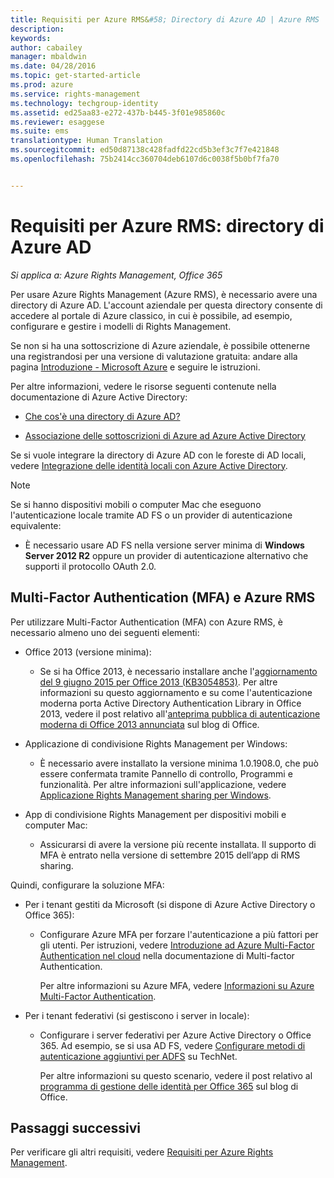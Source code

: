 ```yaml
---
title: Requisiti per Azure RMS&#58; Directory di Azure AD | Azure RMS
description: 
keywords: 
author: cabailey
manager: mbaldwin
ms.date: 04/28/2016
ms.topic: get-started-article
ms.prod: azure
ms.service: rights-management
ms.technology: techgroup-identity
ms.assetid: ed25aa83-e272-437b-b445-3f01e985860c
ms.reviewer: esaggese
ms.suite: ems
translationtype: Human Translation
ms.sourcegitcommit: ed50d87138c428fadfd22cd5b3ef3c7f7e421848
ms.openlocfilehash: 75b2414cc360704deb6107d6c0038f5b0bf7fa70


---
```


# Requisiti per Azure RMS: directory di Azure AD

*Si applica a: Azure Rights Management, Office 365*


Per usare Azure Rights Management (Azure RMS), è necessario avere una directory di Azure AD. L'account aziendale per questa directory consente di accedere al portale di Azure classico, in cui è possibile, ad esempio, configurare e gestire i modelli di Rights Management.

Se non si ha una sottoscrizione di Azure aziendale, è possibile ottenerne una registrandosi per una versione di valutazione gratuita: andare alla pagina [Introduzione - Microsoft Azure](https://account.windowsazure.com/organization) e seguire le istruzioni.

Per altre informazioni, vedere le risorse seguenti contenute nella documentazione di Azure Active Directory:

-   [Che cos'è una directory di Azure AD?](/active-directory/active-directory-whatis)

-   [Associazione delle sottoscrizioni di Azure ad Azure Active Directory](/active-directory/active-directory-how-subscriptions-associated-directory)

Se si vuole integrare la directory di Azure AD con le foreste di AD locali, vedere [Integrazione delle identità locali con Azure Active Directory](/active-directory/active-directory-aadconnect).

> [!NOTE]
> Se si hanno dispositivi mobili o computer Mac che eseguono l'autenticazione locale tramite AD FS o un provider di autenticazione equivalente:
> 
> -   È necessario usare AD FS nella versione server minima di **Windows Server 2012 R2** oppure un provider di autenticazione alternativo che supporti il protocollo OAuth 2.0.

## Multi-Factor Authentication (MFA) e Azure RMS
Per utilizzare Multi-Factor Authentication (MFA) con Azure RMS, è necessario almeno uno dei seguenti elementi:

-   Office 2013 (versione minima):

    -   Se si ha Office 2013, è necessario installare anche l'[aggiornamento del 9 giugno 2015 per Office 2013 (KB3054853)](https://support.microsoft.com/kb/3054853). Per altre informazioni su questo aggiornamento e su come l'autenticazione moderna porta Active Directory Authentication Library in Office 2013, vedere il post relativo all'[anteprima pubblica di autenticazione moderna di Office 2013 annunciata](https://blogs.office.com/2015/03/23/office-2013-modern-authentication-public-preview-announced/) sul blog di Office.

-   Applicazione di condivisione Rights Management per Windows:

    -   È necessario avere installato la versione minima 1.0.1908.0, che può essere confermata tramite Pannello di controllo, Programmi e funzionalità. Per altre informazioni sull'applicazione, vedere [Applicazione Rights Management sharing per Windows](../rms-client/sharing-app-windows.md).

-   App di condivisione Rights Management per dispositivi mobili e computer Mac:

    -   Assicurarsi di avere la versione più recente installata. Il supporto di MFA è entrato nella versione di settembre 2015 dell’app di RMS sharing.

Quindi, configurare la soluzione MFA:

-   Per i tenant gestiti da Microsoft (si dispone di Azure Active Directory o Office 365):

    -   Configurare Azure MFA per forzare l'autenticazione a più fattori per gli utenti. Per istruzioni, vedere [Introduzione ad Azure Multi-Factor Authentication nel cloud](/multi-factor-authentication/multi-factor-authentication-get-started-cloud) nella documentazione di Multi-factor Authentication.

        Per altre informazioni su Azure MFA, vedere [Informazioni su Azure Multi-Factor Authentication](/multi-factor-authentication/multi-factor-authentication).

-   Per i tenant federativi (si gestiscono i server in locale):

    -   Configurare i server federativi per Azure Active Directory o Office 365. Ad esempio, se si usa AD FS, vedere [Configurare metodi di autenticazione aggiuntivi per ADFS](https://technet.microsoft.com/library/dn758113.aspx) su TechNet.

        Per altre informazioni su questo scenario, vedere il post relativo al [programma di gestione delle identità per Office 365](https://blogs.office.com/2014/01/30/the-works-with-office-365-identity-program-now-streamlined/) sul blog di Office.

## Passaggi successivi
Per verificare gli altri requisiti, vedere [Requisiti per Azure Rights Management](requirements-azure-rms.md).




<!--HONumber=Jun16_HO4-->


